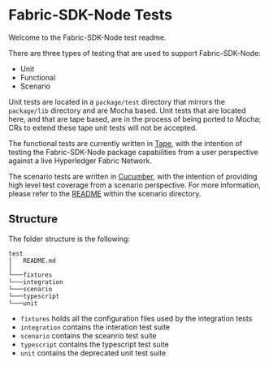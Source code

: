 # Fabric-SDK-Node Tests

Welcome to the Fabric-SDK-Node test readme. 

There are three types of testing that are used to support Fabric-SDK-Node:
 - Unit
 - Functional
 - Scenario

Unit tests are located in a `package/test` directory that mirrors the `package/lib` directory and are Mocha based. Unit tests that are located here, and that are tape based, are in the process of being ported to Mocha; CRs to extend these tape unit tests will not be accepted. 

The functional tests are currently written in [Tape](https://github.com/substack/tape), with the intention of testing the Fabric-SDK-Node package capabilities from a user perspective against a live Hyperledger Fabric Network.

The scenario tests are written in [Cucumber](https://github.com/cucumber/cucumber-js), with the intention of providing high level test coverage from a scenario perspective. For more information, please refer to the [README](./scenario/README.md) within the scenario directory.

## Structure

The folder structure is the following:

```
test
│   README.md
│
└───fixtures
└───integration
└───scenario
└───typescript
└───unit
```

- `fixtures` holds all the configuration files used by the integration tests
- `integration` contains the interation test suite
- `scenario` contains the sceanrio test suite
- `typescript` contains the typescript test suite
- `unit` contains the deprecated unit test suite
